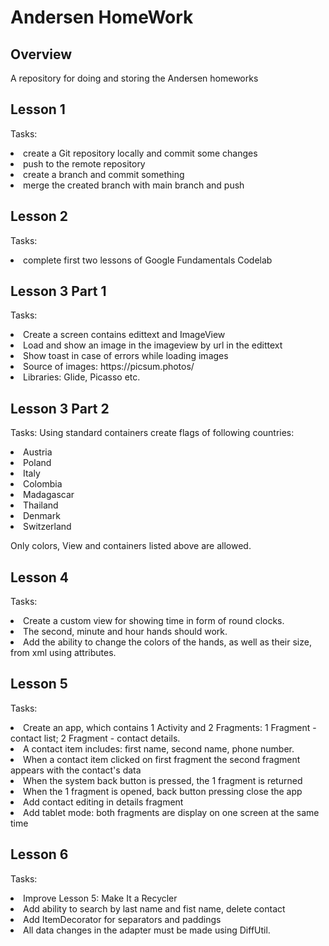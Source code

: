 # Andersen HomeWork

## Overview
A repository for doing and storing the Andersen homeworks

## Lesson 1
Tasks: 
<li> create a Git repository locally and commit some changes
<li> push to the remote repository
<li> create a branch and commit something
<li> merge the created branch with main branch and push

## Lesson 2
Tasks: 
<li>complete first two lessons of Google Fundamentals Codelab

## Lesson 3 Part 1
Tasks: 
<li>Create a screen contains edittext and ImageView
<li>Load and show an image in the imageview by url in the edittext
<li>Show toast in case of errors while loading images
<li>Source of images: https://picsum.photos/
<li>Libraries: Glide, Picasso etc.


## Lesson 3 Part 2
Tasks: 
Using standard containers create flags of following countries:
<li>Austria
<li>Poland
<li>Italy
<li>Colombia
<li>Madagascar
<li>Thailand
<li>Denmark
<li>Switzerland

Only colors, View and containers listed above are allowed.

## Lesson 4
Tasks:
<li>Create a custom view for showing time in form of round clocks. 
<li>The second, minute and hour hands should work.
<li>Add the ability to change the colors of the hands, as well as their size, from xml using attributes.

## Lesson 5
Tasks:
<li>Create an app, which contains 1 Activity and 2 Fragments: 1 Fragment - contact list; 2 Fragment - contact details.
<li>A contact item includes: first name, second name, phone number.
<li>When a contact item clicked on first fragment the second fragment appears with the contact's data
<li>When the system back button is pressed, the 1 fragment is returned
<li>When the 1 fragment is opened, back button pressing close the app
<li>Add contact editing in details fragment
<li>Add tablet mode: both fragments are display on one screen at the same time

## Lesson 6
Tasks:
<li>Improve Lesson 5: Make It a Recycler
<li>Add ability to search by last name and fist name, delete contact
<li>Add ItemDecorator for separators and paddings
<li>All data changes in the adapter must be made using DiffUtil.